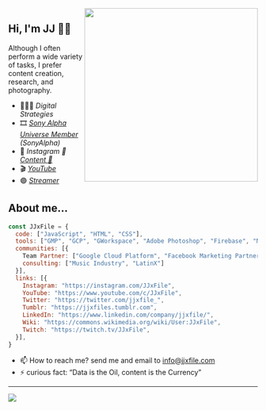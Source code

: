 <img width=350 align="right" src="https://jjxfile.com/wp-content/uploads/2019/07/jjxfile.png?raw=true" />

## Hi, I'm JJ 👋🏻

Although I often perform a wide variety of tasks, I prefer content creation, research, and photography.

- 👨🏻‍💻 *Digital Strategies*
- 🎞 *[Sony Alpha Universe Member](https://alphauniverse.com/member/#/jjxfile/) (SonyAlpha)*
- 📸 *Instagram 📸 [Content 📸](https://instagram.com/JJxFile)*
- 🎬 [*YouTube*](https://www.youtube.com/c/JJxFile?sub_confirmation=1) 
- 🟣 [*Streamer*](https://twitch.tv/JJxFile)

## About me...
```js
const JJxFile = {
  code: ["JavaScript", "HTML", "CSS"],
  tools: ["GMP", "GCP", "GWorkspace", "Adobe Photoshop", "Firebase", "Nuxt.js", "WorldPress", "Spark AR Studio", "Unity Hub", "Adobe Aero", "LensStudio"],
  communities: [{
    Team Partner: ["Google Cloud Platform", "Facebook Marketing Partner for Creator's", "Grow with Google Partner", "Google Trusted Photography"],
    consulting: ["Music Industry", "LatinX"]
  }],
  links: [{
    Instagram: "https://instagram.com/JJxFile",
    YouTube: "https://www.youtube.com/c/JJxFile",
    Twitter: "https://twitter.com/jjxfile_",
    Tumblr: "https://jjxfiles.tumblr.com",
    LinkedIn: "https://www.linkedin.com/company/jjxfile/",
    Wiki: "https://commons.wikimedia.org/wiki/User:JJxFile",
    Twitch: "https://twitch.tv/JJxFile",
  }],
}
```
- 📫 How to reach me? send me and email to info@jjxfile.com
- ⚡ curious fact: “Data is the Oil, content is the Currency”
---

<a href="https://www.buymeacoffee.com/jjxfile"><img src="https://img.buymeacoffee.com/button-api/?text=Buy me a Beer&emoji=🍺&slug=jjxfile&button_colour=FF5F5F&font_colour=ffffff&font_family=Arial&outline_colour=000000&coffee_colour=FFDD00"></a>
